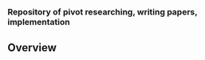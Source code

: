 ### Repository of pivot researching, writing papers, implementation

## Overview
[Table description]: https://docs.google.com/spreadsheets/d/1tJ-8YLdqMjhPuv6i7heYy_LrekvhXLVuNH-GOe3mDpU/edit?usp=sharing
